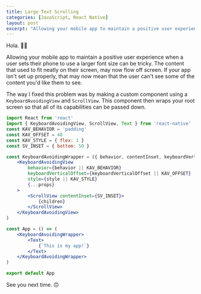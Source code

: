 ```yaml
---
title: Large Text Scrolling
categories: [JavaScript, React Native]
layout: post
excerpt: "Allowing your mobile app to maintain a positive user experience when a user sets their phone to use a larger font size can be tricky."
---
```


Hola. 👋🏾

Allowing your mobile app to maintain a positive user experience when a user sets their phone to use a larger font size can be tricky. The content that used to fit neatly on their screen, may now flow off screen. If your app isn't set up properly, that may now mean that the user can't see some of the content you'd like them to see.

The way I fixed this problem was by making a custom component using a `KeyboardAvoidingView` and `ScrollView`. This component then wraps your root screen so that all of its capabilities can be passed down.

``` jsx
import React from 'react'
import { KeyboardAvoidingView, ScrollView, Text } from 'react-native'
const KAV_BEHAVIOR = 'padding'
const KAV_OFFSET = 40
const KAV_STYLE = { flex: 1 }
const SV_INSET = { bottom: 50 }

const KeyboardAvoidingWrapper = ({ behavior, contentInset, keyboardVerticalOffset, style }, props) => (
    <KeyboardAvoidingView
        behavior={behavior || KAV_BEHAVIOR}
        keyboardVerticalOffset={keyboardVerticalOffset || KAV_OFFSET}
        style={style || KAV_STYLE}
		{...props}
    >
		<ScrollView contentInset={SV_INSET}>
			{children}
		</ScrollView>
    </KeyboardAvoidingView>
)

const App = () => (
	<KeyboardAvoidingWrapper>
		<Text>
			{`This is my app!`}
		</Text>
	</KeyboardAvoidingWrapper>
)

export default App
```

See you next time. 🙃